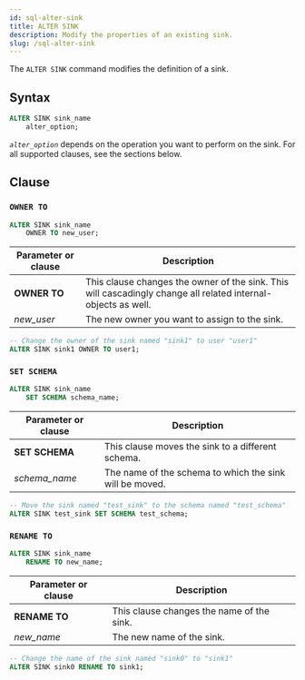 ```yaml
---
id: sql-alter-sink
title: ALTER SINK
description: Modify the properties of an existing sink.
slug: /sql-alter-sink
---
```

<head>
  <link rel="canonical" href="https://docs.risingwave.com/docs/current/sql-alter-sink/" />
</head>

The `ALTER SINK` command modifies the definition of a sink.

## Syntax

```sql
ALTER SINK sink_name 
    alter_option;
```

*`alter_option`* depends on the operation you want to perform on the sink. For all supported clauses, see the sections below.

## Clause

### `OWNER TO`

```sql title=Syntax
ALTER SINK sink_name
    OWNER TO new_user;
```

|Parameter or clause        | Description           |
|---------------------------|-----------------------|
|**OWNER TO**|This clause changes the owner of the sink. This will cascadingly change all related internal-objects as well.|
|*new_user*|The new owner you want to assign to the sink.|

```sql title=Example
-- Change the owner of the sink named "sink1" to user "user1"
ALTER SINK sink1 OWNER TO user1;
```

### `SET SCHEMA`

```sql title=Syntax
ALTER SINK sink_name
    SET SCHEMA schema_name;
```

|Parameter or clause        | Description           |
|---------------------------|-----------------------|
|**SET SCHEMA**|This clause moves the sink to a different schema.|
|*schema_name*|The name of the schema to which the sink will be moved.|

```sql title=Example
-- Move the sink named "test_sink" to the schema named "test_schema"
ALTER SINK test_sink SET SCHEMA test_schema;
```

### `RENAME TO`

```sql title=Syntax
ALTER SINK sink_name
    RENAME TO new_name;
```

|Parameter or clause        | Description           |
|---------------------------|-----------------------|
|**RENAME TO**|This clause changes the name of the sink.|
|*new_name*|The new name of the sink.|

```sql title=Example
-- Change the name of the sink named "sink0" to "sink1"
ALTER SINK sink0 RENAME TO sink1;
```
